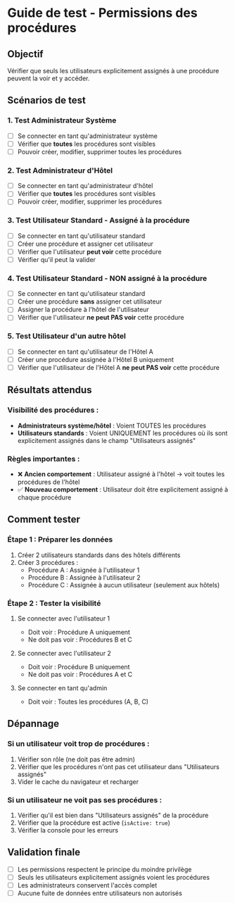 # Guide de test - Permissions des procédures

## Objectif
Vérifier que seuls les utilisateurs explicitement assignés à une procédure peuvent la voir et y accéder.

## Scénarios de test

### 1. Test Administrateur Système
- [ ] Se connecter en tant qu'administrateur système
- [ ] Vérifier que **toutes** les procédures sont visibles
- [ ] Pouvoir créer, modifier, supprimer toutes les procédures

### 2. Test Administrateur d'Hôtel
- [ ] Se connecter en tant qu'administrateur d'hôtel
- [ ] Vérifier que **toutes** les procédures sont visibles
- [ ] Pouvoir créer, modifier, supprimer les procédures

### 3. Test Utilisateur Standard - Assigné à la procédure
- [ ] Se connecter en tant qu'utilisateur standard
- [ ] Créer une procédure et assigner cet utilisateur
- [ ] Vérifier que l'utilisateur **peut voir** cette procédure
- [ ] Vérifier qu'il peut la valider

### 4. Test Utilisateur Standard - NON assigné à la procédure
- [ ] Se connecter en tant qu'utilisateur standard
- [ ] Créer une procédure **sans** assigner cet utilisateur
- [ ] Assigner la procédure à l'hôtel de l'utilisateur
- [ ] Vérifier que l'utilisateur **ne peut PAS voir** cette procédure

### 5. Test Utilisateur d'un autre hôtel
- [ ] Se connecter en tant qu'utilisateur de l'Hôtel A
- [ ] Créer une procédure assignée à l'Hôtel B uniquement
- [ ] Vérifier que l'utilisateur de l'Hôtel A **ne peut PAS voir** cette procédure

## Résultats attendus

### Visibilité des procédures :
- **Administrateurs système/hôtel** : Voient TOUTES les procédures
- **Utilisateurs standards** : Voient UNIQUEMENT les procédures où ils sont explicitement assignés dans le champ "Utilisateurs assignés"

### Règles importantes :
- ❌ **Ancien comportement** : Utilisateur assigné à l'hôtel → voit toutes les procédures de l'hôtel
- ✅ **Nouveau comportement** : Utilisateur doit être explicitement assigné à chaque procédure

## Comment tester

### Étape 1 : Préparer les données
1. Créer 2 utilisateurs standards dans des hôtels différents
2. Créer 3 procédures :
   - Procédure A : Assignée à l'utilisateur 1
   - Procédure B : Assignée à l'utilisateur 2
   - Procédure C : Assignée à aucun utilisateur (seulement aux hôtels)

### Étape 2 : Tester la visibilité
1. Se connecter avec l'utilisateur 1
   - Doit voir : Procédure A uniquement
   - Ne doit pas voir : Procédures B et C

2. Se connecter avec l'utilisateur 2
   - Doit voir : Procédure B uniquement
   - Ne doit pas voir : Procédures A et C

3. Se connecter en tant qu'admin
   - Doit voir : Toutes les procédures (A, B, C)

## Dépannage

### Si un utilisateur voit trop de procédures :
1. Vérifier son rôle (ne doit pas être admin)
2. Vérifier que les procédures n'ont pas cet utilisateur dans "Utilisateurs assignés"
3. Vider le cache du navigateur et recharger

### Si un utilisateur ne voit pas ses procédures :
1. Vérifier qu'il est bien dans "Utilisateurs assignés" de la procédure
2. Vérifier que la procédure est active (`isActive: true`)
3. Vérifier la console pour les erreurs

## Validation finale
- [ ] Les permissions respectent le principe du moindre privilège
- [ ] Seuls les utilisateurs explicitement assignés voient les procédures
- [ ] Les administrateurs conservent l'accès complet
- [ ] Aucune fuite de données entre utilisateurs non autorisés
